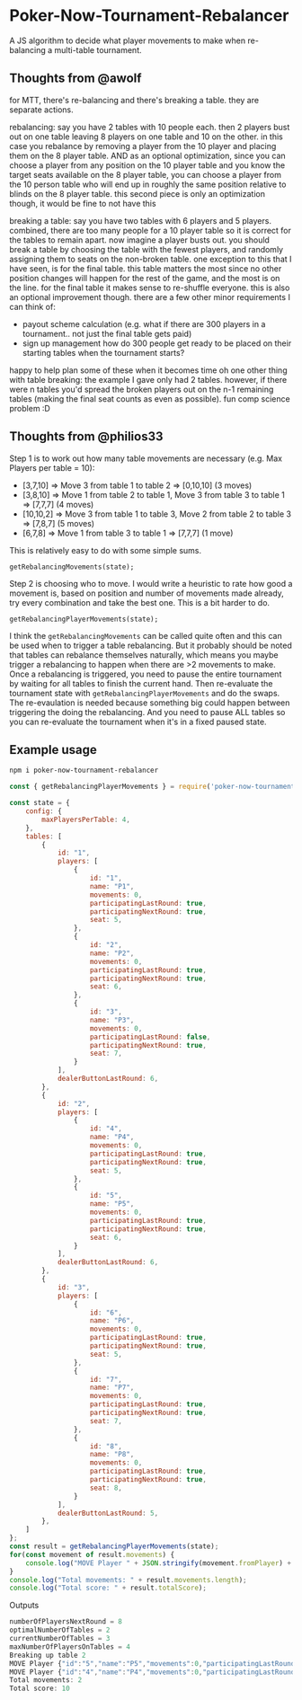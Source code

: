 # Poker-Now-Tournament-Rebalancer

A JS algorithm to decide what player movements to make when re-balancing a multi-table tournament.

## Thoughts from @awolf

for MTT, there's re-balancing and there's breaking a table. they are separate actions.

rebalancing: say you have 2 tables with 10 people each. then 2 players bust out on one table leaving 8 players on one table and 10 on the other. in this case you rebalance by removing a player from the 10 player and placing them on the 8 player table. AND as an optional optimization, since you can choose a player from any position on the 10 player table and you know the target seats available on the 8 player table, you can choose a player from the 10 person table who will end up in roughly the same position relative to blinds on the 8 player table. this second piece is only an optimization though, it would be fine to not have this

breaking a table: say you have two tables with 6 players and 5 players. combined, there are too many people for a 10 player table so it is correct for the tables to remain apart. now imagine a player busts out. you should break a table by choosing the table with the fewest players, and randomly assigning them to seats on the non-broken table. one exception to this that I have seen, is for the final table. this table matters the most since no other position changes will happen for the rest of the game, and the most is on the line. for the final table it makes sense to re-shuffle everyone. this is also an optional improvement though.
there are a few other minor requirements I can think of: 

 * payout scheme calculation (e.g. what if there are 300 players in a tournament.. not just the final table gets paid)
 * sign up management how do 300 people get ready to be placed on their starting tables when the tournament starts?

happy to help plan some of these when it becomes time
oh one other thing with table breaking: the example I gave only had 2 tables. however, if there were n tables you'd spread the broken players out on the n-1 remaining tables (making the final seat counts as even as possible). fun comp science problem :D

## Thoughts from @philios33

Step 1 is to work out how many table movements are necessary (e.g. Max Players per table = 10):
 * [3,7,10] => Move 3 from table 1 to table 2 => [0,10,10] (3 moves)
 * [3,8,10] => Move 1 from table 2 to table 1, Move 3 from table 3 to table 1 => [7,7,7] (4 moves)
 * [10,10,2] => Move 3 from table 1 to table 3, Move 2 from table 2 to table 3 => [7,8,7] (5 moves)
 * [6,7,8] => Move 1 from table 3 to table 1 => [7,7,7] (1 move)

This is relatively easy to do with some simple sums.

`getRebalancingMovements(state);`

Step 2 is choosing who to move.  I would write a heuristic to rate how good a movement is, based on position and number of movements made already, try every combination and take the best one.  This is a bit harder to do.

`getRebalancingPlayerMovements(state);`

I think the `getRebalancingMovements` can be called quite often and this can be used when to trigger a table rebalancing.  But it probably should be noted that tables can rebalance themselves naturally, which means you maybe trigger a rebalancing to happen when there are >2 movements to make.  Once a rebalancing is triggered, you need to pause the entire tournament by waiting for all tables to finish the current hand.  Then re-evaluate the tournament state with `getRebalancingPlayerMovements` and do the swaps.  The re-evaulation is needed because something big could happen between triggering the doing the rebalancing.  And you need to pause ALL tables so you can re-evaluate the tournament when it's in a fixed paused state.

## Example usage

```sh
npm i poker-now-tournament-rebalancer
```

```js
const { getRebalancingPlayerMovements } = require('poker-now-tournament-rebalancer');

const state = {
    config: {
        maxPlayersPerTable: 4,
    },
    tables: [
        {
            id: "1",
            players: [
                {
                    id: "1",
                    name: "P1",
                    movements: 0,
                    participatingLastRound: true,
                    participatingNextRound: true,
                    seat: 5,
                },
                {
                    id: "2",
                    name: "P2",
                    movements: 0,
                    participatingLastRound: true,
                    participatingNextRound: true,
                    seat: 6,
                },
                {
                    id: "3",
                    name: "P3",
                    movements: 0,
                    participatingLastRound: false,
                    participatingNextRound: true,
                    seat: 7,
                }
            ],
            dealerButtonLastRound: 6,
        },
        {
            id: "2",
            players: [
                {
                    id: "4",
                    name: "P4",
                    movements: 0,
                    participatingLastRound: true,
                    participatingNextRound: true,
                    seat: 5,
                },
                {
                    id: "5",
                    name: "P5",
                    movements: 0,
                    participatingLastRound: true,
                    participatingNextRound: true,
                    seat: 6,
                }
            ],
            dealerButtonLastRound: 6,
        },
        {
            id: "3",
            players: [
                {
                    id: "6",
                    name: "P6",
                    movements: 0,
                    participatingLastRound: true,
                    participatingNextRound: true,
                    seat: 5,
                },
                {
                    id: "7",
                    name: "P7",
                    movements: 0,
                    participatingLastRound: true,
                    participatingNextRound: true,
                    seat: 7,
                },
                {
                    id: "8",
                    name: "P8",
                    movements: 0,
                    participatingLastRound: true,
                    participatingNextRound: true,
                    seat: 8,
                }
            ],
            dealerButtonLastRound: 5,
        },
    ]
};
const result = getRebalancingPlayerMovements(state);
for(const movement of result.movements) {
    console.log("MOVE Player " + JSON.stringify(movement.fromPlayer) + " at table " + movement.fromTable.id + " -> to Table " + movement.to.tableId + " Seat " + movement.to.seat + " New Position " + movement.to.position);
}
console.log("Total movements: " + result.movements.length);
console.log("Total score: " + result.totalScore);
```

Outputs

```js
numberOfPlayersNextRound = 8
optimalNumberOfTables = 2
currentNumberOfTables = 3
maxNumberOfPlayersOnTables = 4
Breaking up table 2
MOVE Player {"id":"5","name":"P5","movements":0,"participatingLastRound":true,"participatingNextRound":true,"seat":6,"position":"D"} at table 2 -> to Table 1 Seat 1 New Position SB
MOVE Player {"id":"4","name":"P4","movements":0,"participatingLastRound":true,"participatingNextRound":true,"seat":5,"position":"SB"} at table 2 -> to Table 3 Seat 6 New Position D
Total movements: 2
Total score: 10
```


